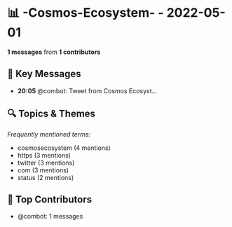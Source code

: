# 📊 -Cosmos-Ecosystem- - 2022-05-01
**1 messages** from **1 contributors**

## 💬 Key Messages
- **20:05** @combot: [‌‌‌‌‎⁠](https://twitter.com/CosmosEcosystem/status/1520856932021592070)Tweet from Cosmos Ecosyst...

## 🔍 Topics & Themes
*Frequently mentioned terms:*
- cosmosecosystem (4 mentions)
- https (3 mentions)
- twitter (3 mentions)
- com (3 mentions)
- status (2 mentions)

## 👥 Top Contributors
- @combot: 1 messages